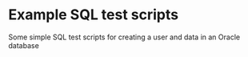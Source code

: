 # Example SQL test scripts

Some simple SQL test scripts for creating a user and data in an Oracle database 
